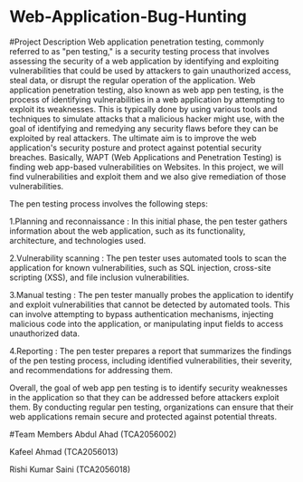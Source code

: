 # Web-Application-Bug-Hunting
#Project Description
Web application penetration testing, commonly referred to as "pen testing," is a security testing process that involves assessing the security of a web application by identifying and exploiting vulnerabilities that could be used by attackers to gain unauthorized access, steal data, or disrupt the regular operation of the application. Web application penetration testing, also known as web app pen testing, is the process of identifying vulnerabilities in a web application by attempting to exploit its weaknesses. This is typically done by using various tools and techniques to simulate attacks that a malicious hacker might use, with the goal of identifying and remedying any security flaws before they can be exploited by real attackers. The ultimate aim is to improve the web application's security posture and protect against potential security breaches. Basically, WAPT (Web Applications and Penetration Testing) is finding web app-based vulnerabilities on Websites. In this project, we will find vulnerabilities and exploit them and we also give remediation of those vulnerabilities.

The pen testing process involves the following steps:

1.Planning and reconnaissance : In this initial phase, the pen tester gathers information about the web application, such as its functionality, architecture, and technologies used.

2.Vulnerability scanning : The pen tester uses automated tools to scan the application for known vulnerabilities, such as SQL injection, cross-site scripting (XSS), and file inclusion vulnerabilities.

3.Manual testing : The pen tester manually probes the application to identify and exploit vulnerabilities that cannot be detected by automated tools. This can involve attempting to bypass authentication mechanisms, injecting malicious code into the application, or manipulating input fields to access unauthorized data.

4.Reporting : The pen tester prepares a report that summarizes the findings of the pen testing process, including identified vulnerabilities, their severity, and recommendations for addressing them.

Overall, the goal of web app pen testing is to identify security weaknesses in the application so that they can be addressed before attackers exploit them. By conducting regular pen testing, organizations can ensure that their web applications remain secure and protected against potential threats.

#Team Members
Abdul Ahad (TCA2056002)

Kafeel Ahmad (TCA2056013)

Rishi Kumar Saini (TCA2056018)
